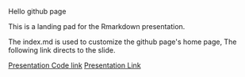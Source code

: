 Hello github page

This is a landing pad for the Rmarkdown presentation.

The index.md is used to customize the github page's home page, The following link directs to the slide.

[Presentation Code link](/R/presentations/cpr_paper_story.html)
[Presentation Link](https://adamkemberling.github.io/continuous_plankton_recorder/R/presentations/cpr_paper_story.html#1)

